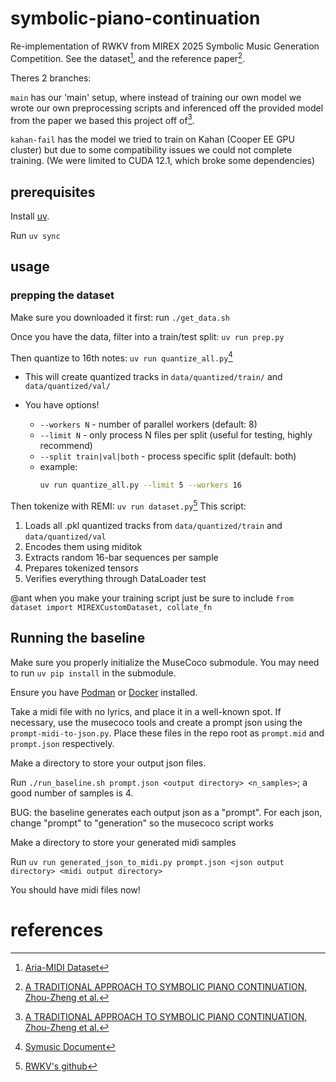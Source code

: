 # symbolic-piano-continuation
Re-implementation of RWKV from MIREX 2025 Symbolic Music Generation Competition. See the dataset[^1], and the reference paper[^2].

Theres 2 branches:

`main` has our 'main' setup, where instead of training our own model we wrote
our own preprocessing scripts and inferenced off the provided model from the
paper we based this project off of[^2].

`kahan-fail` has the model we tried to train on Kahan (Cooper EE GPU cluster)
but due to some compatibility issues we could not complete training. (We
were limited to CUDA 12.1, which broke some dependencies)

## prerequisites

Install
[uv](https://docs.astral.sh/uv/getting-started/installation/#standalone-installer).

Run `uv sync`

## usage

### prepping the dataset

Make sure you downloaded it first: run `./get_data.sh`

Once you have the data, filter into a train/test split: `uv run prep.py`

Then quantize to 16th notes: `uv run quantize_all.py`[^3]

- This will create quantized tracks in `data/quantized/train/` and `data/quantized/val/`
- You have options!

    - `--workers N` - number of parallel workers (default: 8)
    - `--limit N` - only process N files per split (useful for testing, highly recommend)
    - `--split train|val|both` - process specific split (default: both)
    - example: 
      ```bash
      uv run quantize_all.py --limit 5 --workers 16
      ```

Then tokenize with REMI: `uv run dataset.py`[^4]
This script:
  1. Loads all .pkl quantized tracks from `data/quantized/train` and `data/quantized/val`
  2. Encodes them using miditok
  3. Extracts random 16-bar sequences per sample
  4. Prepares tokenized tensors
  5. Verifies everything through DataLoader test

  @ant when you make your training script just be sure to include `from dataset import MIREXCustomDataset, collate_fn` 

## Running the baseline

Make sure you properly initialize the MuseCoco submodule. You may need to run
`uv pip install` in the submodule.

Ensure you have [Podman](https://podman.io/) or [Docker](https://docs.docker.com/engine/) installed.

Take a midi file with no lyrics, and place it in a well-known spot. If
necessary, use the musecoco tools and create a prompt json using the
`prompt-midi-to-json.py`. Place these files in the repo root as `prompt.mid` and
`prompt.json` respectively.

Make a directory to store your output json files.

Run `./run_baseline.sh prompt.json <output directory> <n_samples>`; a good
number of samples is 4.

BUG: the baseline generates each output json as a "prompt". For each json,
change "prompt" to "generation" so the musecoco script works

Make a directory to store your generated midi samples

Run `uv run generated_json_to_midi.py prompt.json <json output directory> <midi output directory>` 

You should have midi files now!

# references

[^1]: [Aria-MIDI Dataset](https://huggingface.co/datasets/loubb/aria-midi/resolve/main/aria-midi-v1-pruned-ext.tar.gz?download=true)
[^2]: [A TRADITIONAL APPROACH TO SYMBOLIC PIANO CONTINUATION, Zhou-Zheng et al.](https://futuremirex.com/portal/wp-content/uploads/2025/symbolic-music-generation/RWKV.pdf)
[^3]: [Symusic Document](https://yikai-liao.github.io/symusic/tutorials/midi_operations.html)
[^4]: [RWKV's github](https://github.com/christianazinn/mirex2025/blob/master/sym-music-gen/src/tokenizer.py)
